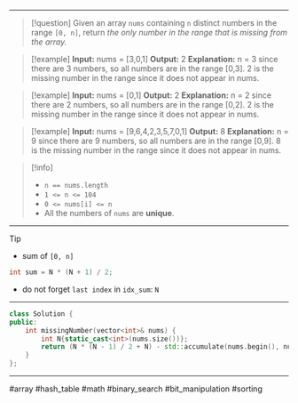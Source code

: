 ___

> [!question] 
> Given an array `nums` containing `n` distinct numbers in the range `[0, n]`, return _the only number in the range that is missing from the array._ 

> [!example] 
> **Input:** nums = [3,0,1]
**Output:** 2
**Explanation:** n = 3 since there are 3 numbers, so all numbers are in the range [0,3]. 2 is the missing number in the range since it does not appear in nums. 

> [!example] 
> **Input:** nums = [0,1]
**Output:** 2
**Explanation:** n = 2 since there are 2 numbers, so all numbers are in the range [0,2]. 2 is the missing number in the range since it does not appear in nums. 

> [!example] 
> **Input:** nums = [9,6,4,2,3,5,7,0,1]
**Output:** 8
**Explanation:** n = 9 since there are 9 numbers, so all numbers are in the range [0,9]. 8 is the missing number in the range since it does not appear in nums. 

> [!info] 
> - `n == nums.length`
> - `1 <= n <= 104`
> - `0 <= nums[i] <= n`
> - All the numbers of `nums` are **unique**. 

___

> [!tip] 
> - sum of `[0, n]`
> ```cpp
> int sum = N * (N + 1) / 2;
> ```
> - do not forget `last index` in `idx_sum`: `N`

___

```cpp
class Solution {
public:
    int missingNumber(vector<int>& nums) {
        int N{static_cast<int>(nums.size())};
        return (N * (N - 1) / 2 + N) - std::accumulate(nums.begin(), nums.end(), 0);
    }
};
```

___

#array #hash_table #math #binary_search #bit_manipulation #sorting 
